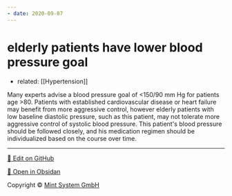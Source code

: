 ```yaml
---
- date: 2020-09-07
---
```


# elderly patients have lower blood pressure goal

- related: [[Hypertension]]

Many experts advise a blood pressure goal of <150/90 mm Hg for patients age >80.  Patients with established cardiovascular disease or heart failure may benefit from more aggressive control, however elderly patients with low baseline diastolic pressure, such as this patient, may not tolerate more aggressive control of systolic blood pressure.  This patient's blood pressure should be followed closely, and his medication regimen should be individualized based on the course over time.


<hr>

[📝 Edit on GitHub](https://github.com/Mint-System/Knowledge/blob/master/elderly%20patients%20have%20lower%20blood%20pressure%20goal.md)

[📂 Open in Obsidan](obsidian://open?vault=Knowledge%20Mint%20System&file=elderly%20patients%20have%20lower%20blood%20pressure%20goal.md ':target=_self')

<footer>Copyright © <a href="https://www.mint-system.ch/">Mint System GmbH</a></footer>